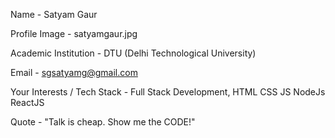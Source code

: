 Name - Satyam Gaur

Profile Image - satyamgaur.jpg

Academic Institution - DTU (Delhi Technological University) 

Email - sgsatyamg@gmail.com  

Your Interests / Tech Stack - Full Stack Development, HTML CSS JS NodeJs ReactJS

Quote - "Talk is cheap. Show me the CODE!"



